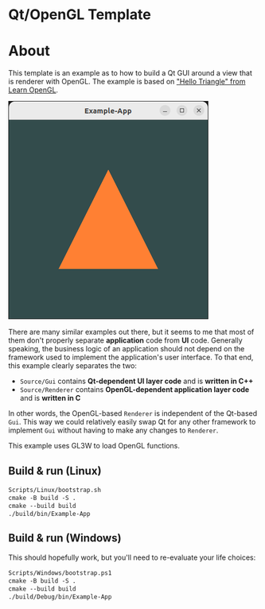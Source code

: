 # Qt/OpenGL Template

# About

This template is an example as to how to build a Qt GUI around a view that is
renderer with OpenGL. The example is based on ["Hello Triangle" from Learn OpenGL](https://learnopengl.com/Getting-started/Hello-Triangle).

![](screenshot.png)

There are many similar examples out there, but it seems to me that most of them
don't properly separate **application** code from **UI** code. Generally speaking,
the business logic of an application should not depend on the framework used
to implement the application's user interface. To that end, this example clearly
separates the two:

- `Source/Gui` contains **Qt-dependent UI layer code** and is **written in C++**
- `Source/Renderer` contains **OpenGL-dependent application layer code** and is **written in C**

In other words, the OpenGL-based `Renderer` is independent of the Qt-based `Gui`.
This way we could relatively easily swap Qt for any other framework to implement
`Gui` without having to make any changes to `Renderer`.

This example uses GL3W to load OpenGL functions.

## Build & run (Linux)

```
Scripts/Linux/bootstrap.sh
cmake -B build -S .
cmake --build build
./build/bin/Example-App
```

## Build & run (Windows)

This should hopefully work, but you'll need to re-evaluate your life choices:
```
Scripts/Windows/bootstrap.ps1
cmake -B build -S .
cmake --build build
./build/Debug/bin/Example-App
```
